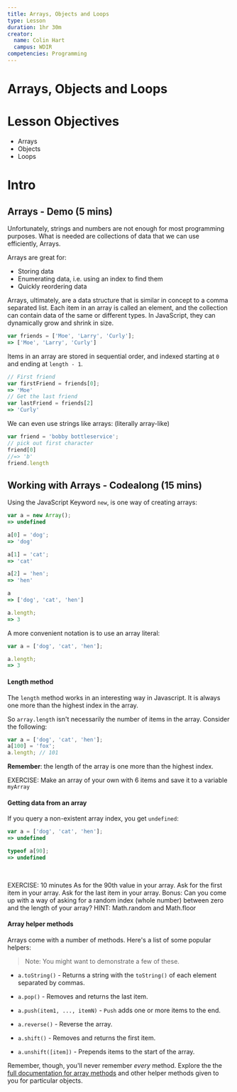```yaml
---
title: Arrays, Objects and Loops
type: Lesson
duration: 1hr 30m
creator:
  name: Colin Hart
  campus: WDIR
competencies: Programming
---
```



# Arrays, Objects and Loops

# Lesson Objectives

  - Arrays
  - Objects
  - Loops


# Intro



## Arrays - Demo (5 mins)

Unfortunately, strings and numbers are not enough for most programming purposes.
What is needed are collections of data that we can use efficiently, Arrays.

Arrays are great for:

* Storing data
* Enumerating data, i.e. using an index to find them
* Quickly reordering data

Arrays, ultimately, are a data structure that is similar in concept to a comma separated list. Each item in an array is called an element, and the collection can contain data of the same or different types. In JavaScript, they can dynamically grow and shrink in size.


```javascript
var friends = ['Moe', 'Larry', 'Curly'];
=> ['Moe', 'Larry', 'Curly']
```

Items in an array are stored in sequential order, and indexed starting at `0` and ending at `length - 1`.

```javascript
// First friend
var firstFriend = friends[0];
=> 'Moe'
// Get the last friend
var lastFriend = friends[2]
=> 'Curly'
```

We can even use strings like arrays: (literally array-like)

```javascript
var friend = 'bobby bottleservice';
// pick out first character
friend[0]
//=> 'b'
friend.length
```


## Working with Arrays - Codealong (15 mins)

Using the JavaScript Keyword `new`, is one way of creating arrays:

```javascript
var a = new Array();
=> undefined

a[0] = 'dog';
=> 'dog'

a[1] = 'cat';
=> 'cat'

a[2] = 'hen';
=> 'hen'

a
=> ['dog', 'cat', 'hen']

a.length;
=> 3
```

A more convenient notation is to use an array literal:

```javascript
var a = ['dog', 'cat', 'hen'];

a.length;
=> 3
```

#### Length method

The `length` method works in an interesting way in Javascript. It is always one more than the highest index in the array.

So `array.length` isn't necessarily the number of items in the array. Consider the following:

```javascript
var a = ['dog', 'cat', 'hen'];
a[100] = 'fox';
a.length; // 101
```
**Remember**: the length of the array is one more than the highest index.


EXERCISE: Make an array of your own with 6 items and save it to a variable `myArray`


#### Getting data from an array

If you query a non-existent array index, you get `undefined`:

```javascript
var a = ['dog', 'cat', 'hen'];
=> undefined

typeof a[90];
=> undefined
```

<br>

EXERCISE: 10 minutes As for the 90th value in your array. Ask for the first item in your array. Ask for the last item in your array. Bonus: Can you come up with a way of asking for a random index (whole number) between zero and the length of your array? HINT: Math.random and Math.floor

####

#### Array helper methods

Arrays come with a number of methods. Here's a list of some popular helpers:

> Note: You might want to demonstrate a few of these.

- `a.toString()` - Returns a string with the `toString()` of each element separated by commas.

- `a.pop()` - Removes and returns the last item.

- `a.push(item1, ..., itemN)` - `Push` adds one or more items to the end.

- `a.reverse()` - Reverse the array.

- `a.shift()` - Removes and returns the first item.

- `a.unshift([item])` - Prepends items to the start of the array.

Remember, though, you'll never remember _every_ method.  Explore the the [full documentation for array methods](https://developer.mozilla.org/en-US/docs/Web/JavaScript/Reference/Global_Objects/Array) and other helper methods given to you for particular objects.
